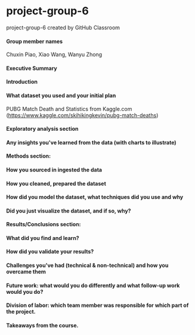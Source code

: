 # project-group-6
project-group-6 created by GitHub Classroom

#### Group member names 
Chuxin Piao, Xiao Wang, Wanyu Zhong 
#### Executive Summary
#### Introduction
#### What dataset you used and your initial plan 
PUBG Match Death and Statistics from Kaggle.com (https://www.kaggle.com/skihikingkevin/pubg-match-deaths)
#### Exploratory analysis section
#### Any insights you've learned from the data (with charts to illustrate) 
#### Methods section: 
#### How you sourced in ingested the data 
#### How you cleaned, prepared the dataset
#### How did you model the dataset, what techniques did you use and why 
#### Did you just visualize the dataset, and if so, why?  
#### Results/Conclusions section: 
#### What did you find and learn?  
#### How did you validate your results? 
#### Challenges you've had (technical & non-technical) and how you overcame them 
#### Future work: what would you do differently and what follow-up work would you do?  
#### Division of labor: which team member was responsible for which part of the project. 
#### Takeaways from the course. 
